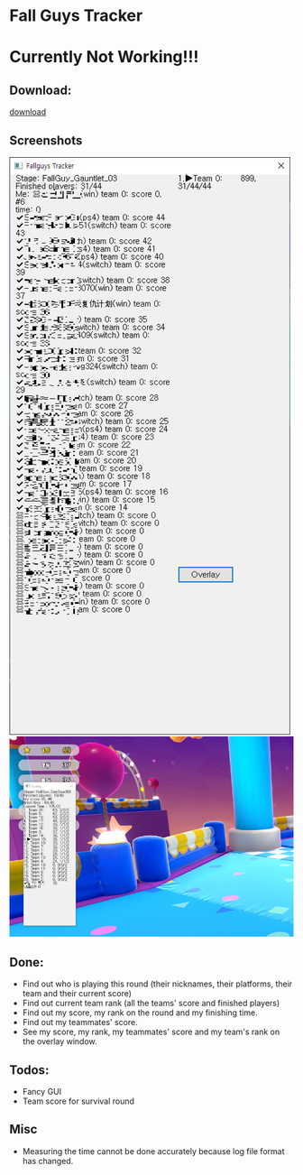 # Fall Guys Tracker
# Currently Not Working!!! 
## Download:
[download](https://raw.githubusercontent.com/drash99/FallGuysTracker/master/out/fall_guys_tracker.exe)


## Screenshots
![Main window](https://raw.githubusercontent.com/drash99/FallGuysTracker/master/images/main.png)
![Overlay](https://raw.githubusercontent.com/drash99/FallGuysTracker/master/images/overlay.png)

## Done:
* Find out who is playing this round (their nicknames, their platforms, their team and their current score)
* Find out current team rank (all the teams' score and finished players)
* Find out my score, my rank on the round and my finishing time.
* Find out my teammates' score.
* See my score, my rank, my teammates' score and my team's rank on the overlay window.

## Todos:
* Fancy GUI
* Team score for survival round

## Misc
* Measuring the time cannot be done accurately because log file format has changed.
